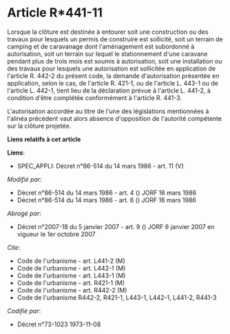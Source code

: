# Article R*441-11

Lorsque la clôture est destinée à entourer soit une construction ou  des travaux pour lesquels un permis de construire est
sollicité, soit un terrain de camping et de caravanage dont l'aménagement est subordonné à autorisation, soit un terrain sur
lequel le stationnement d'une caravane pendant plus de trois mois est soumis à autorisation, soit une installation ou des
travaux pour lesquels une autorisation est sollicitée en application de l'article R. 442-2 du présent code, la demande
d'autorisation présentée en application, selon le cas, de l'article R. 421-1, ou de l'article L. 443-1 ou de l'article L.
442-1, tient lieu de la déclaration prévue à l'article L. 441-2, à condition d'être complétée conformément à l'article R.
441-3.

L'autorisation accordée au titre de l'une des législations mentionnées à l'alinéa précédent vaut alors absence d'opposition
de l'autorité compétente sur la clôture projetée.

**Liens relatifs à cet article**

**Liens**:

  - SPEC_APPLI: Décret n°86-514 du 14 mars 1986 - art. 11 (V)

_Modifié par_:

  - Décret n°86-514 du 14 mars 1986 - art. 4 () JORF 16 mars 1986
  - Décret n°86-514 du 14 mars 1986 - art. 6 () JORF 16 mars 1986

_Abrogé par_:

  - Décret n°2007-18 du 5 janvier 2007 - art. 9 () JORF 6 janvier 2007 en vigueur le 1er octobre 2007

_Cite_:

  - Code de l'urbanisme - art. L441-2 (M)
  - Code de l'urbanisme - art. L442-1 (M)
  - Code de l'urbanisme - art. L443-1 (M)
  - Code de l'urbanisme - art. R421-1 (M)
  - Code de l'urbanisme - art. R442-2 (M)
  - Code de l'urbanisme R442-2, R421-1, L443-1, L442-1, L441-2, R441-3

_Codifié par_:

  - Décret n°73-1023 1973-11-08
